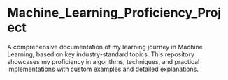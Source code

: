# Machine_Learning_Proficiency_Project
A comprehensive documentation of my learning journey in Machine Learning, based on key industry-standard topics. This repository showcases my proficiency in algorithms, techniques, and practical implementations with custom examples and detailed explanations.
